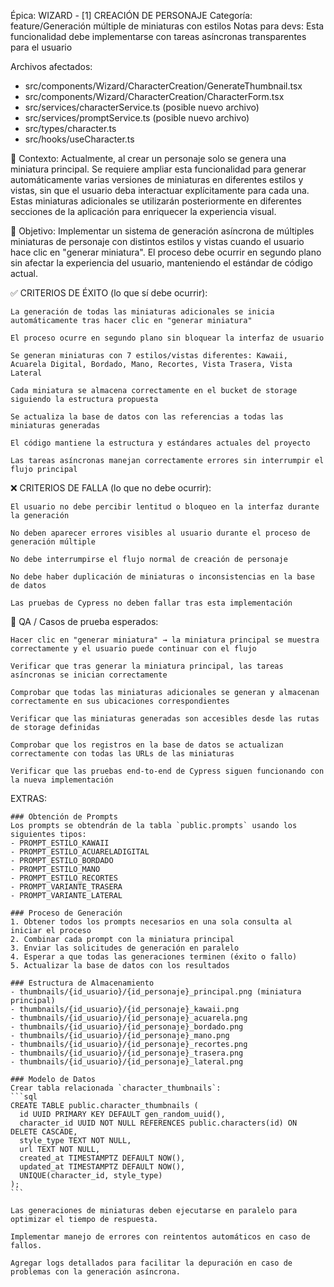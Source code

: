 Épica: WIZARD - [1] CREACIÓN DE PERSONAJE
Categoría: feature/Generación múltiple de miniaturas con estilos
Notas para devs: Esta funcionalidad debe implementarse con tareas asíncronas transparentes para el usuario

Archivos afectados:
- src/components/Wizard/CharacterCreation/GenerateThumbnail.tsx
- src/components/Wizard/CharacterCreation/CharacterForm.tsx
- src/services/characterService.ts (posible nuevo archivo)
- src/services/promptService.ts (posible nuevo archivo)
- src/types/character.ts
- src/hooks/useCharacter.ts

🧠 Contexto:
Actualmente, al crear un personaje solo se genera una miniatura principal. Se requiere ampliar esta funcionalidad para generar automáticamente varias versiones de miniaturas en diferentes estilos y vistas, sin que el usuario deba interactuar explícitamente para cada una. Estas miniaturas adicionales se utilizarán posteriormente en diferentes secciones de la aplicación para enriquecer la experiencia visual.

📐 Objetivo:
Implementar un sistema de generación asíncrona de múltiples miniaturas de personaje con distintos estilos y vistas cuando el usuario hace clic en "generar miniatura". El proceso debe ocurrir en segundo plano sin afectar la experiencia del usuario, manteniendo el estándar de código actual.

✅ CRITERIOS DE ÉXITO (lo que sí debe ocurrir):

    La generación de todas las miniaturas adicionales se inicia automáticamente tras hacer clic en "generar miniatura"
    
    El proceso ocurre en segundo plano sin bloquear la interfaz de usuario
    
    Se generan miniaturas con 7 estilos/vistas diferentes: Kawaii, Acuarela Digital, Bordado, Mano, Recortes, Vista Trasera, Vista Lateral
    
    Cada miniatura se almacena correctamente en el bucket de storage siguiendo la estructura propuesta
    
    Se actualiza la base de datos con las referencias a todas las miniaturas generadas
    
    El código mantiene la estructura y estándares actuales del proyecto
    
    Las tareas asíncronas manejan correctamente errores sin interrumpir el flujo principal

❌ CRITERIOS DE FALLA (lo que no debe ocurrir):

    El usuario no debe percibir lentitud o bloqueo en la interfaz durante la generación
    
    No deben aparecer errores visibles al usuario durante el proceso de generación múltiple
    
    No debe interrumpirse el flujo normal de creación de personaje
    
    No debe haber duplicación de miniaturas o inconsistencias en la base de datos
    
    Las pruebas de Cypress no deben fallar tras esta implementación

🧪 QA / Casos de prueba esperados:

    Hacer clic en "generar miniatura" → la miniatura principal se muestra correctamente y el usuario puede continuar con el flujo
    
    Verificar que tras generar la miniatura principal, las tareas asíncronas se inician correctamente
    
    Comprobar que todas las miniaturas adicionales se generan y almacenan correctamente en sus ubicaciones correspondientes
    
    Verificar que las miniaturas generadas son accesibles desde las rutas de storage definidas
    
    Comprobar que los registros en la base de datos se actualizan correctamente con todas las URLs de las miniaturas
    
    Verificar que las pruebas end-to-end de Cypress siguen funcionando con la nueva implementación

EXTRAS:

    ### Obtención de Prompts
    Los prompts se obtendrán de la tabla `public.prompts` usando los siguientes tipos:
    - PROMPT_ESTILO_KAWAII
    - PROMPT_ESTILO_ACUARELADIGITAL
    - PROMPT_ESTILO_BORDADO
    - PROMPT_ESTILO_MANO
    - PROMPT_ESTILO_RECORTES
    - PROMPT_VARIANTE_TRASERA
    - PROMPT_VARIANTE_LATERAL

    ### Proceso de Generación
    1. Obtener todos los prompts necesarios en una sola consulta al iniciar el proceso
    2. Combinar cada prompt con la miniatura principal
    3. Enviar las solicitudes de generación en paralelo
    4. Esperar a que todas las generaciones terminen (éxito o fallo)
    5. Actualizar la base de datos con los resultados

    ### Estructura de Almacenamiento
    - thumbnails/{id_usuario}/{id_personaje}_principal.png (miniatura principal)
    - thumbnails/{id_usuario}/{id_personaje}_kawaii.png
    - thumbnails/{id_usuario}/{id_personaje}_acuarela.png
    - thumbnails/{id_usuario}/{id_personaje}_bordado.png
    - thumbnails/{id_usuario}/{id_personaje}_mano.png
    - thumbnails/{id_usuario}/{id_personaje}_recortes.png
    - thumbnails/{id_usuario}/{id_personaje}_trasera.png
    - thumbnails/{id_usuario}/{id_personaje}_lateral.png
    
    ### Modelo de Datos
    Crear tabla relacionada `character_thumbnails`:
    ```sql
    CREATE TABLE public.character_thumbnails (
      id UUID PRIMARY KEY DEFAULT gen_random_uuid(),
      character_id UUID NOT NULL REFERENCES public.characters(id) ON DELETE CASCADE,
      style_type TEXT NOT NULL,
      url TEXT NOT NULL,
      created_at TIMESTAMPTZ DEFAULT NOW(),
      updated_at TIMESTAMPTZ DEFAULT NOW(),
      UNIQUE(character_id, style_type)
    );
    ```
    
    Las generaciones de miniaturas deben ejecutarse en paralelo para optimizar el tiempo de respuesta.
    
    Implementar manejo de errores con reintentos automáticos en caso de fallos.
    
    Agregar logs detallados para facilitar la depuración en caso de problemas con la generación asíncrona.